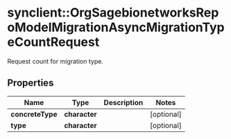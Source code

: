 # synclient::OrgSagebionetworksRepoModelMigrationAsyncMigrationTypeCountRequest

Request count for migration type.

## Properties
Name | Type | Description | Notes
------------ | ------------- | ------------- | -------------
**concreteType** | **character** |  | [optional] 
**type** | **character** |  | [optional] 


